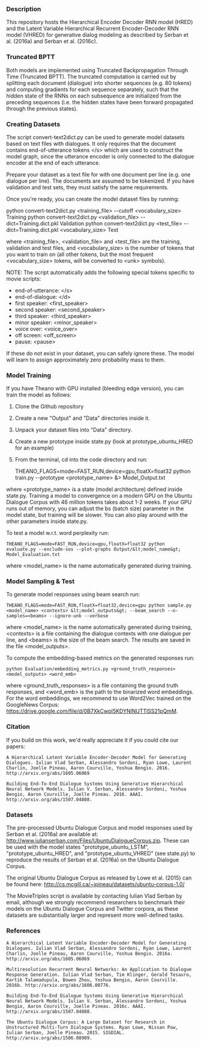 ### Description
This repository hosts the Hierarchical Encoder Decoder RNN model (HRED) and 
the Latent Variable Hierarchical Recurrent Encoder-Decoder RNN model (VHRED) for generative dialog modeling as described by Serban et al. (2016a) and Serban et al. (2016c).



### Truncated BPTT
Both models are implemented using Truncated Backpropagation Through Time (Truncated BPTT).
The truncated computation is carried out by splitting each document (dialogue) into shorter sequences (e.g. 80 tokens) and computing gradients for each sequence separately, such that the hidden state of the RNNs on each subsequence are initialized from the preceding sequences (i.e. the hidden states have been forward propagated through the previous states).



### Creating Datasets
The script convert-text2dict.py can be used to generate model datasets based on text files with dialogues.
It only requires that the document contains end-of-utterance tokens &lt;/s&gt; which are used to construct the model graph, since the utterance encoder is only connected to the dialogue encoder at the end of each utterance.

Prepare your dataset as a text file for with one document per line (e.g. one dialogue per line). The documents are assumed to be tokenized. If you have validation and test sets, they must satisfy the same requirements.

Once you're ready, you can create the model dataset files by running:

python convert-text2dict.py &lt;training_file&gt; --cutoff &lt;vocabulary_size&gt; Training
python convert-text2dict.py &lt;validation_file&gt; --dict=Training.dict.pkl Validation
python convert-text2dict.py &lt;test_file&gt; --dict=Training.dict.pkl &lt;vocabulary_size&gt; Test

where &lt;training_file&gt;, &lt;validation_file&gt; and &lt;test_file&gt; are the training, validation and test files, and &lt;vocabulary_size&gt; is the number of tokens that you want to train on (all other tokens, but the most frequent &lt;vocabulary_size&gt; tokens, will be converted to &lt;unk&gt; symbols).

NOTE: The script automatically adds the following special tokens specific to movie scripts:
- end-of-utterance: &lt;/s&gt;
- end-of-dialogue: &lt;/d&gt;
- first speaker: &lt;first_speaker&gt;
- second speaker: &lt;second_speaker&gt;
- third speaker: &lt;third_speaker&gt;
- minor speaker: &lt;minor_speaker&gt;
- voice over: &lt;voice_over&gt;
- off screen: &lt;off_screen&gt;
- pause: &lt;pause&gt;

If these do not exist in your dataset, you can safely ignore these. The model will learn to assign approximately zero probability mass to them.



### Model Training
If you have Theano with GPU installed (bleeding edge version), you can train the model as follows:
1) Clone the Github repository
2) Create a new "Output" and "Data" directories inside it.
3) Unpack your dataset files into "Data" directory.
4) Create a new prototype inside state.py (look at prototype_ubuntu_HRED for an example)
5) From the terminal, cd into the code directory and run:

    THEANO_FLAGS=mode=FAST_RUN,device=gpu,floatX=float32 python train.py --prototype &lt;prototype_name&gt; &&gt; Model_Output.txt

where &lt;prototype_name&gt; is a state (model architecture) defined inside state.py.
Training a model to convergence on a modern GPU on the Ubuntu Dialogue Corpus with 46 million tokens takes about 1-2 weeks. If your GPU runs out of memory, you can adjust the bs (batch size) parameter in the model state, but training will be slower. You can also play around with the other parameters inside state.py.

To test a model w.r.t. word perplexity run:

    THEANO_FLAGS=mode=FAST_RUN,device=gpu,floatX=float32 python evaluate.py --exclude-sos --plot-graphs Output/&lt;model_name&gt; Model_Evaluation.txt

where &lt;model_name&gt; is the name automatically generated during training.



### Model Sampling & Test

To generate model responses using beam search run:

    THEANO_FLAGS=mode=FAST_RUN,floatX=float32,device=gpu python sample.py <model_name> <contexts> &lt;model_outputs&gt; --beam_search --n-samples=<beams> --ignore-unk --verbose

where &lt;model_name&gt; is the name automatically generated during training, &lt;contexts&gt; is a file containing the dialogue contexts with one dialogue per line, and &lt;beams&gt; is the size of the beam search. The results are saved in the file &lt;model_outputs&gt;.

To compute the embedding-based metrics on the generated responses run:

    python Evaluation/embedding_metrics.py <ground_truth_responses> <model_outputs> <word_emb> 

where &lt;ground_truth_responses&gt; is a file containing the ground truth responses, and &lt;word_emb&gt; is the path to the binarized word embeddings. For the word embeddings, we recommend to use Word2Vec trained on the GoogleNews Corpus: https://drive.google.com/file/d/0B7XkCwpI5KDYNlNUTTlSS21pQmM.



### Citation

If you build on this work, we'd really appreciate it if you could cite our papers:

    A Hierarchical Latent Variable Encoder-Decoder Model for Generating Dialogues. Iulian Vlad Serban, Alessandro Sordoni, Ryan Lowe, Laurent Charlin, Joelle Pineau, Aaron Courville, Yoshua Bengio. 2016. http://arxiv.org/abs/1605.06069

    Building End-To-End Dialogue Systems Using Generative Hierarchical Neural Network Models. Iulian V. Serban, Alessandro Sordoni, Yoshua Bengio, Aaron Courville, Joelle Pineau. 2016. AAAI. http://arxiv.org/abs/1507.04808.


### Datasets

The pre-processed Ubuntu Dialogue Corpus and model responses used by Serban et al. (2016a) are available at: http://www.iulianserban.com/Files/UbuntuDialogueCorpus.zip. These can be used with the model states "prototype_ubuntu_LSTM", "prototype_ubuntu_HRED", and "prototype_ubuntu_VHRED" (see state.py) to reproduce the results of Serban et al. (2016a) on the Ubuntu Dialogue Corpus.

The original Ubuntu Dialogue Corpus as released by Lowe et al. (2015) can be found here: http://cs.mcgill.ca/~jpineau/datasets/ubuntu-corpus-1.0/

The MovieTriples script is available by contacting Iulian Vlad Serban by email, although we strongly recommend researchers to benchmark their models on the Ubuntu Dialogue Corpus and Twitter corpora, as these datasets are substantially larger and represent more well-defined tasks.

### References

    A Hierarchical Latent Variable Encoder-Decoder Model for Generating Dialogues. Iulian Vlad Serban, Alessandro Sordoni, Ryan Lowe, Laurent Charlin, Joelle Pineau, Aaron Courville, Yoshua Bengio. 2016a. http://arxiv.org/abs/1605.06069

    Multiresolution Recurrent Neural Networks: An Application to Dialogue Response Generation. Iulian Vlad Serban, Tim Klinger, Gerald Tesauro, Kartik Talamadupula, Bowen Zhou, Yoshua Bengio, Aaron Courville. 2016b. http://arxiv.org/abs/1606.00776.

    Building End-To-End Dialogue Systems Using Generative Hierarchical Neural Network Models. Iulian V. Serban, Alessandro Sordoni, Yoshua Bengio, Aaron Courville, Joelle Pineau. 2016c. AAAI. http://arxiv.org/abs/1507.04808.

    The Ubuntu Dialogue Corpus: A Large Dataset for Research in Unstructured Multi-Turn Dialogue Systems. Ryan Lowe, Nissan Pow, Iulian Serban, Joelle Pineau. 2015. SIGDIAL. http://arxiv.org/abs/1506.08909.
